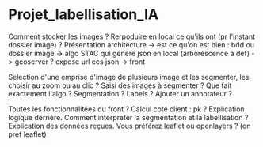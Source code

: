 # Projet_labellisation_IA

Comment stocker les images ? Rerpoduire en local ce qu'ils ont (pr l'instant dossier image) ? 
Présentation architecture -> est ce qu'on est bien : bdd ou dossier image -> algo STAC qui genère json en local (arborescence à def) -> geoserver ? expose url ces json -> front

Selection d'une emprise d'image de plusieurs image et les segmenter, les choisir au zoom ou au clic ? 
Saisi des images à segmenter ? 
Que fait exactement l'algo ? Segmentation ? Labels ? Ajouter un annotateur ? 

Toutes les fonctionnalitées du front ? 
Calcul coté client : pk ? Explication logique derrière. 
Comment interpreter la segmentation et la labellisation ? 
Explication des données reçues. 
Vous préférez leaflet ou openlayers ? (on pref leaflet)
